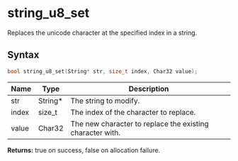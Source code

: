 # string_u8_set

Replaces the unicode character at the specified index in a string.

## Syntax

```c
bool string_u8_set(String* str, size_t index, Char32 value);
```

| Name | Type | Description |
| --- | --- | --- |
| str | String* | The string to modify. |
| index | size_t | The index of the character to replace. |
| value | Char32 | The new character to replace the existing character with. |

**Returns:** true on success, false on allocation failure.

